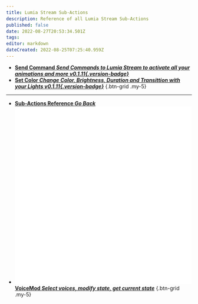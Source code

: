 ```yaml
---
title: Lumia Stream Sub-Actions
description: Reference of all Lumia Stream Sub-Actions
published: false
date: 2022-08-27T20:53:34.501Z
tags: 
editor: markdown
dateCreated: 2022-08-25T07:25:40.959Z
---
```


* [<i class="mdi mdi-slash-forward-box" style="color: #FF4566;"></i>**Send Command *Send Commands to Lumia Stream to activate all your animations and more *v0.1.11*{.version-badge}***](/en/Sub-Actions/Lumia-Stream/Send-Command)
* [<i class="mdi mdi-format-color-fill" style="color: #FF4566;"></i>**Set Color *Change Color, Brightness, Duration and Transittion with your Lights *v0.1.11*{.version-badge}***](/en/Sub-Actions/Lumia-Stream/Set-Color)
{.btn-grid .my-5}

---

- [<i class="mdi mdi-chevron-left"></i>**Sub-Actions Reference *Go Back***](/en/Sub-Actions)
- [<img src="/logos/voicemod.png"/>**VoiceMod *Select voices, modify state, get current state***](/en/Sub-Actions/VoiceMod)
{.btn-grid .my-5}